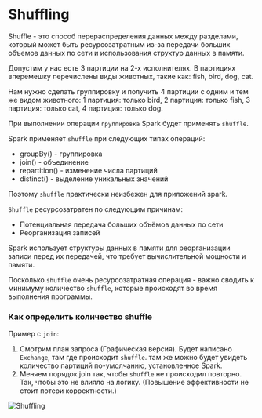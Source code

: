 # Shuffling

Shuffle - это способ перераспределения данных между разделами, который может быть ресурсозатратным 
из-за передачи больших объемов данных по сети и использования структур данных в памяти.

 
Допустим у нас есть 3 партиции на 2-х исполнителях. В партициях вперемешку перечислены виды животных,
такие как: fish, bird, dog, cat.

Нам нужно сделать группировку и получить 4 партиции с одним и тем же видом животного:
1 партиция: только bird, 2 партиция: только fish, 3 партиция: только cat, 4 партиция: только dog.

При выполнении операции `группировка` Spark будет применять `shuffle`.

Spark применяет `shuffle` при следующих типах операций:
* groupBy() - группировка
* join() - объединение 
* repartition() - изменение числа партиций
* distinct() - выделение уникальных значений

Поэтому `shuffle` практически неизбежен для приложений spark.

`Shuffle` ресурсозатратен по следующим причинам:
* Потенциальная передача больших объёмов данных по сети
* Реорганизация записей

Spark использует структуры данных в памяти для реорганизации записи перед их передачей, что требует 
вычислительной мощности и памяти.

Посколько `shuffle` очень ресурсозатратная операция - важно сводить к минимуму количество `shuffle`,
которые происходят во время выполнения программы.

### Как определить количество shuffle

Пример с `join`:

1. Смотрим план запроса (Графическая версия). Будет написано `Exchange`, там где происходит `shuffle`.
там же можно будет увидеть количество партиций по-умолчанию, установленное Spark.
2. Меняем порядок join так, чтобы `shuffle` не происходил повторно. Так, чтобы это не влияло на логику.
(Повышение эффективности не стоит потери корректности.)

![Shuffling](https://datastrophic.io/blog/2016-03-03/dag-logical-view.png "Shuffling")